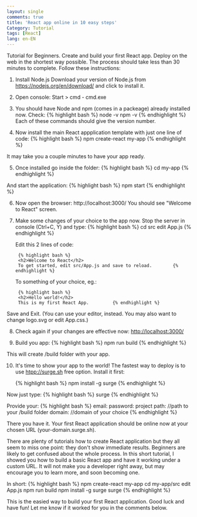 ```yaml
---
layout: single
comments: true
title: 'React app online in 10 easy steps'
Category: Tutorial
tags: [React]
lang: en-EN
---
```

Tutorial for Beginners. Create and build your first React app. Deploy on the web in the shortest way possible. The process should take less than 30 minutes to complete. Follow these instructions:

1. Install Node.js 
Download your version of Node.js from <https://nodejs.org/en/download/> and click to install it.

2. Open console: Start > cmd - cmd.exe

3. You should have Node and npm (comes in a packeage) already installed now. Check:
    {% highlight bash %}
    node -v
    npm -v    {% endhighlight %}
Each of these commands should give the version number.

4. Now install the main React appplication template with just one line of code:
    {% highlight bash %}
    npm create-react my-app    {% endhighlight %}

It may take you a couple minutes to have your app ready.

5. Once installed go inside the folder:
    {% highlight bash %}
    cd my-app    {% endhighlight %}

And start the application:
    {% highlight bash %}
    npm start    {% endhighlight %}

6. Now open the browser:
    http://localhost:3000/
You should see "Welcome to React" screen.

7. Make some changes of your choice to the app now. Stop the server in console (Ctrl+C, Y) and type:
    {% highlight bash %}
    cd src
    edit App.js    {% endhighlight %}

    Edit this 2 lines of code:

        {% highlight bash %}
        <h2>Welcome to React</h2>
        To get started, edit src/App.js and save to reload.        {% endhighlight %}

    To something of your choice, eg.:

        {% highlight bash %}
        <h2>Hello world!</h2>
        This is my first React App.         {% endhighlight %}

Save and Exit. 
(You can use your editor, instead.
 You may also want to change logo.svg or edit App.css.)

8. Check again if your changes are effective now:
    <http://localhost:3000/>


9. Build you app:
    {% highlight bash %}
    npm run build    {% endhighlight %}

This will create /build folder with your app.

10. It's time to show your app to the world! The fastest way to deploy is to use <htpp://surge.sh> free option. Install it first:

    {% highlight bash %}
    npm install -g surge    {% endhighlight %}

Now just type:
    {% highlight bash %}
    surge    {% endhighlight %}

Provide your:
    {% highlight bash %}
    email:
    password:
    project path:  //path to your /build folder
    domain:  //domain of your choice    {% endhighlight %}

There you have it. Your first React application should be online now at your chosen URL (your-domain.surge.sh).

There are plenty of tutorials how to create React application but they all seem to miss one point: they don't show immediate results. Beginners are likely to get confused about the whole process. In this short tutorial, I showed you how to build a basic React app and have it working under a custom URL. It will not make you a developer right away, but may encourage you to learn more, and soon becoming one.

In short:
    {% highlight bash %}
    npm create-react my-app
    cd my-app/src
    edit App.js
    npm run build
    npm install -g surge
    surge    {% endhighlight %}

This is the easied way to build your first React application. Good luck and have fun! 
Let me know if it worked for you in the comments below.
